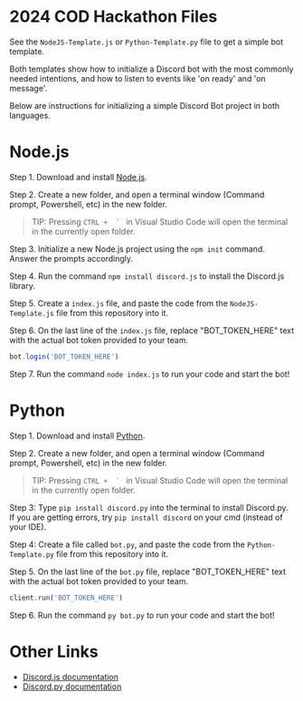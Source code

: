 # 2024 COD Hackathon Files

See the `NodeJS-Template.js` or `Python-Template.py` file to get a simple bot template.

Both templates show how to initialize a Discord bot with the most commonly needed intentions, and how to listen to events like 'on ready' and 'on message'.

Below are instructions for initializing a simple Discord Bot project in both languages.

# Node.js

Step 1. Download and install [Node.js](https://nodejs.org/en).

Step 2. Create a new folder, and open a terminal window (Command prompt, Powershell, etc) in the new folder.
> TIP: Pressing ``CTRL +  ` `` in Visual Studio Code will open the terminal in the currently open folder.

Step 3. Initialize a new Node.js project using the `npm init` command. Answer the prompts accordingly.

Step 4. Run the command `npm install discord.js` to install the Discord.js library.

Step 5. Create a `index.js` file, and paste the code from the `NodeJS-Template.js` file from this repository into it.

Step 6. On the last line of the `index.js` file, replace "BOT_TOKEN_HERE" text with the actual bot token provided to your team.
```js
bot.login('BOT_TOKEN_HERE')
```

Step 7. Run the command `node index.js` to run your code and start the bot!

# Python
Step 1. Download and install [Python](https://www.python.org/downloads/).

Step 2. Create a new folder, and open a terminal window (Command prompt, Powershell, etc) in the new folder.
> TIP: Pressing ``CTRL +  ` `` in Visual Studio Code will open the terminal in the currently open folder.

Step 3: Type `pip install discord.py` into the terminal to install Discord.py. If you are getting errors, try `pip install discord` on your cmd (instead of your IDE).

Step 4: Create a file called `bot.py`, and paste the code from the `Python-Template.py` file from this repository into it.

Step 5. On the last line of the `bot.py` file, replace "BOT_TOKEN_HERE" text with the actual bot token provided to your team.
```js
client.run('BOT_TOKEN_HERE')
```

Step 6. Run the command `py bot.py` to run your code and start the bot!

# Other Links
- [Discord.js documentation](https://discord.js.org/)
- [Discord.py documentation](https://discordpy.readthedocs.io/en/stable/)

